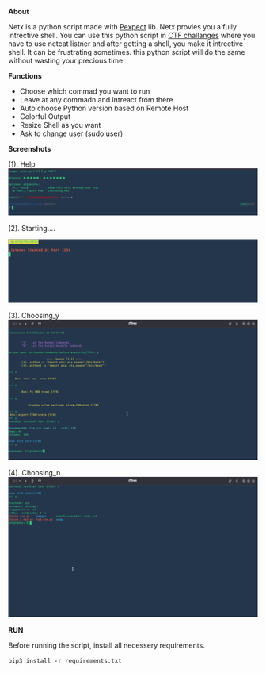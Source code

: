 **About**

Netx is a python script made with [Pexpect](https://pexpect.readthedocs.io/) lib.  Netx provies you a fully intrective shell. You can use this python script in [CTF challanges](https://hackthebox.eu) where you have to use netcat listner and after getting a shell, you make it intrective shell. It can be frustrating sometimes. this python script will do the same without wasting your precious time.

**Functions**

 *  Choose which commad you want to run 
 * Leave at any commadn and intreact from there
 * Auto choose Python version based on Remote Host
 * Colorful Output
 * Resize Shell as you want
  * Ask to change user (sudo user)
  
  **Screenshots**
   
(1). Help
![enter image description here](https://github.com/luckythandel/netx/blob/master/Screenshots/help.png)

(2). Starting....
   
 ![enter image description here](https://github.com/luckythandel/netx/blob/master/Screenshots/starting.png)

(3). Choosing_y
![enter image description here](https://github.com/luckythandel/netx/blob/master/Screenshots/choosing_y.png)

(4). Choosing_n
![enter image description here](https://github.com/luckythandel/netx/blob/master/Screenshots/choosing_n.png)


**RUN**

Before running the script, install all necessery requirements.

    pip3 install -r requirements.txt
